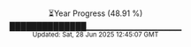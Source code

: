 <p align="center">
⏳Year Progress (48.91 %) <br>
██████████████▁▁▁▁▁▁▁▁▁▁▁▁▁▁▁▁ <br>
<sub>Updated: Sat, 28 Jun 2025 12:45:07 GMT</sub>
</p>

